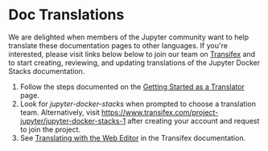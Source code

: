 # Doc Translations

We are delighted when members of the Jupyter community want to help translate these documentation pages to other languages.
If you're interested, please visit links below below to join our team on [Transifex](https://transifex.com) and to start creating, reviewing, and updating translations of the Jupyter Docker Stacks documentation.

1. Follow the steps documented on the [Getting Started as a Translator](https://docs.transifex.com/getting-started-1/translators) page.
2. Look for _jupyter-docker-stacks_ when prompted to choose a translation team.
   Alternatively, visit <https://www.transifex.com/project-jupyter/jupyter-docker-stacks-1> after creating your account and request to join the project.
3. See [Translating with the Web Editor](https://docs.transifex.com/translation/translating-with-the-web-editor) in the Transifex documentation.
